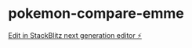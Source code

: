 # pokemon-compare-emme

[Edit in StackBlitz next generation editor ⚡️](https://stackblitz.com/~/github.com/ronburnley/pokemon-compare-emme)